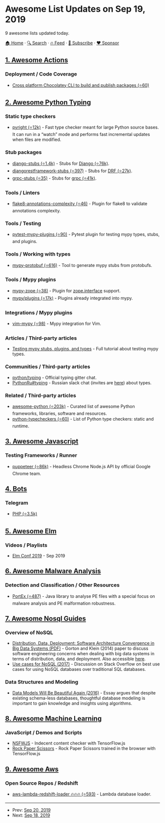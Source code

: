 # Awesome List Updates on Sep 19, 2019

9 awesome lists updated today.

[🏠 Home](/README.md) · [🔍 Search](https://www.trackawesomelist.com/search/) · [🔥 Feed](https://www.trackawesomelist.com/rss.xml) · [📮 Subscribe](https://trackawesomelist.us17.list-manage.com/subscribe?u=d2f0117aa829c83a63ec63c2f&id=36a103854c) · [❤️  Sponsor](https://github.com/sponsors/theowenyoung)



## [1. Awesome Actions](/content/sdras/awesome-actions/README.md)

### Deployment / Code Coverage

*   [Cross platform Chocolatey CLI to build and publish packages (⭐60)](https://github.com/crazy-max/ghaction-chocolatey)

## [2. Awesome Python Typing](/content/typeddjango/awesome-python-typing/README.md)

### Static type checkers

*   [pyright (⭐12k)](https://github.com/Microsoft/pyright) - Fast type checker meant for large Python source bases. It can run in a “watch” mode and performs fast incremental updates when files are modified.

### Stub packages

*   [django-stubs (⭐1.4k)](https://github.com/typeddjango/django-stubs) - Stubs for [Django (⭐76k)](https://github.com/django/django).
*   [djangorestframework-stubs (⭐397)](https://github.com/typeddjango/djangorestframework-stubs) - Stubs for [DRF (⭐27k)](https://github.com/encode/django-rest-framework).
*   [grpc-stubs (⭐35)](https://github.com/shabbyrobe/grpc-stubs) - Stubs for [grpc (⭐41k)](https://github.com/grpc/grpc).

### Tools / Linters

*   [flake8-annotations-complexity (⭐46)](https://github.com/best-doctor/flake8-annotations-complexity) - Plugin for flake8 to validate annotations complexity.

### Tools / Testing

*   [pytest-mypy-plugins (⭐90)](https://github.com/typeddjango/pytest-mypy-plugins) - Pytest plugin for testing mypy types, stubs, and plugins.

### Tools / Working with types

*   [mypy-protobuf (⭐616)](https://github.com/dropbox/mypy-protobuf) - Tool to generate mypy stubs from protobufs.

### Tools / Mypy plugins

*   [mypy-zope (⭐38)](https://github.com/Shoobx/mypy-zope) - Plugin for [zope.interface](https://zopeinterface.readthedocs.io/en/latest/) support.
*   [mypy/plugins (⭐17k)](https://github.com/python/mypy/tree/master/mypy/plugins) - Plugins already integrated into mypy.

### Integrations / Mypy plugins

*   [vim-mypy (⭐98)](https://github.com/Integralist/vim-mypy) - Mypy integration for Vim.

### Articles / Third-party articles

*   [Testing mypy stubs, plugins, and types](https://sobolevn.me/2019/08/testing-mypy-types) - Full tutorial about testing mypy types.

### Communities / Third-party articles

*   [python/typing](https://gitter.im/python/typing) - Official typing gitter chat.
*   [PythonRu#typing](https://python-ru.slack.com) - Russian slack chat (invites are [here](https://slack.python.ru/)) about types.

### Related / Third-party articles

*   [awesome-python (⭐203k)](https://github.com/vinta/awesome-python) - Curated list of awesome Python frameworks, libraries, software and resources.
*   [python-typecheckers (⭐60)](https://github.com/ethanhs/python-typecheckers) - List of Python type checkers: static and runtime.

## [3. Awesome Javascript](/content/sorrycc/awesome-javascript/README.md)

### Testing Frameworks / Runner

*   [puppeteer (⭐86k)](https://github.com/GoogleChrome/puppeteer) - Headless Chrome Node.js API by official Google Chrome team.

## [4. Bots](/content/hackerkid/bots/README.md)

### Telegram

*   [PHP (⭐3.5k)](https://github.com/php-telegram-bot/core)

## [5. Awesome Elm](/content/sporto/awesome-elm/README.md)

### Videos / Playlists

*   [Elm Conf 2019](https://www.youtube.com/playlist?list=PLglJM3BYAMPGsAM4QTka7FwJ0xLPS0mkN) - Sep 2019

## [6. Awesome Malware Analysis](/content/rshipp/awesome-malware-analysis/README.md)

### Detection and Classification / Other Resources

*   [PortEx (⭐487)](https://github.com/katjahahn/PortEx) - Java library to analyse PE files with a special focus on malware analysis and PE malformation robustness.

## [7. Awesome Nosql Guides](/content/erictleung/awesome-nosql-guides/README.md)

### Overview of NoSQL

*   [Distribution, Data, Deployment: Software Architecture Convergence in Big Data Systems (PDF)](https://resources.sei.cmu.edu/library/asset-view.cfm?assetID=90909) - Gorton and Klein (2014) paper to discuss software engineering concerns when dealing with big data systems in terms of distribution, data, and deployment. Also accessible [here](https://doi.org/10.1109/MS.2014.51).
*   [Use cases for NoSQL (2017)](https://stackoverflow.com/questions/2875432/use-cases-for-nosql) - Discussion on Stack Overflow on best use cases for using NoSQL databases over traditional SQL databases.

### Data Structures and Modeling

*   [Data Models Will Be Beautiful Again (2016)](https://tdwi.org/articles/2016/11/22/data-models-will-be-beautiful-again.aspx) - Essay argues that despite existing schema-less databases, thoughtful database modeling is important to gain knowledge and insights using algorithms.

## [8. Awesome Machine Learning](/content/josephmisiti/awesome-machine-learning/README.md)

### JavaScript / Demos and Scripts

*   [NSFWJS](http://nsfwjs.com) - Indecent content checker with TensorFlow\.js
*   [Rock Paper Scissors](https://rps-tfjs.netlify.com/) - Rock Paper Scissors trained in the browser with TensorFlow\.js

## [9. Awesome Aws](/content/donnemartin/awesome-aws/README.md)

### Open Source Repos / Redshift

*   [aws-lambda-redshift-loader :fire::fire::fire: (⭐593)](https://github.com/awslabs/aws-lambda-redshift-loader) - Lambda database loader.

---

- Prev: [Sep 20, 2019](/content/2019/09/20/README.md)
- Next: [Sep 18, 2019](/content/2019/09/18/README.md)